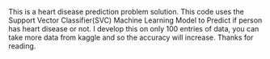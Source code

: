 This is a heart disease prediction problem solution. This code uses the Support Vector Classifier(SVC) Machine Learning Model to Predict if person has heart disease or not. I develop this on only 100 entries of data, you can take more data from kaggle and so the accuracy will increase. Thanks for reading.

